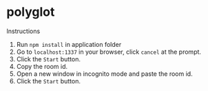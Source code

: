 # polyglot

Instructions
1. Run `npm install` in application folder
2. Go to `localhost:1337` in your browser, click `cancel` at the prompt.
3. Click the `Start` button.
4. Copy the room id.
5. Open a new window in incognito mode and paste the room id.
6. Click the `Start` button.
